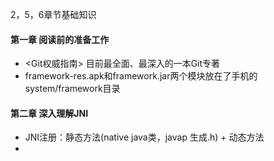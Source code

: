 2，5，6章节基础知识

#### 第一章 阅读前的准备工作
* <Git权威指南> 目前最全面、最深入的一本Git专著
* framework-res.apk和framework.jar两个模块放在了手机的system/framework目录

#### 第二章 深入理解JNI
* JNI注册：静态方法(native java类，javap 生成.h) + 动态方法
* 

